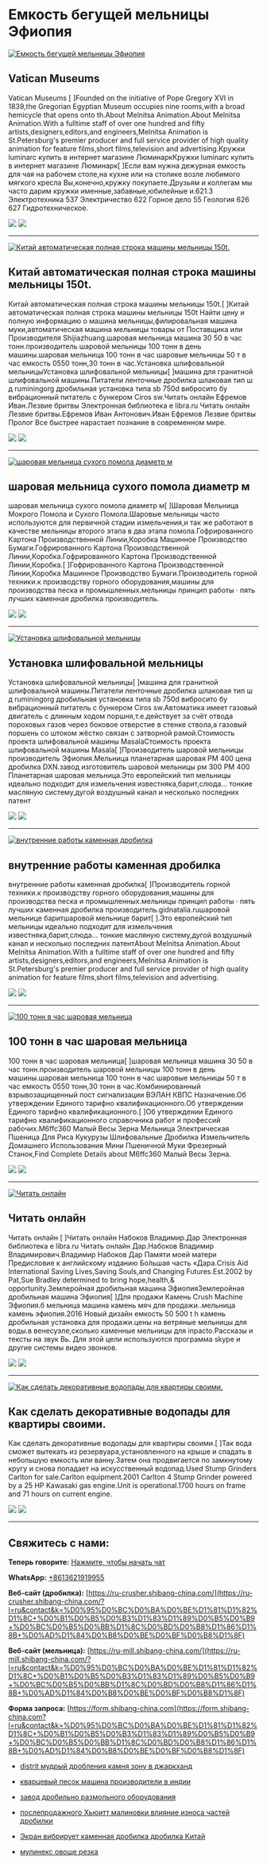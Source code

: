 # Емкость бегущей мельницы Эфиопия

<a href="https://swt.shibang-china.com/?l=ru&img&k=%D0%95%D0%BC%D0%BA%D0%BE%D1%81%D1%82%D1%8C+%D0%B1%D0%B5%D0%B3%D1%83%D1%89%D0%B5%D0%B9+%D0%BC%D0%B5%D0%BB%D1%8C%D0%BD%D0%B8%D1%86%D1%8B+%D0%AD%D1%84%D0%B8%D0%BE%D0%BF%D0%B8%D1%8F" target="_blank">![Емкость бегущей мельницы Эфиопия](http://static.shibang-china.com/all-800x300/516.jpg)</a>

## Vatican Museums
Vatican Museums [ ]Founded on the initiative of Pope Gregory XVI in 1839,the Gregorian Egyptian Museum occupies nine rooms,with a broad hemicycle that opens onto th.About Melnitsa Animation.About Melnitsa Animation.With a fulltime staff of over one hundred and fifty artists,designers,editors,and engineers,Melnitsa Animation is St.Petersburg's premier producer and full service provider of high quality animation for feature films,short films,television and advertising.Кружки luminarc купить в интернет магазине ЛюминаркКружки luminarc купить в интернет магазине Люминарк[ ]Если вам нужна дежурная емкость для чая на рабочем столе,на кухне или на столике возле любимого мягкого кресла Вы,конечно,кружку покупаете.Друзьям и коллегам мы часто дарим кружки именные,забавные,юбилейные и.621.3 Электротехника 537 Электричество 622 Горное дело 55 Геология 626 627 Гидротехническое.


<a href="https://whatsapp.shibangsoft.com/WhatsApp.php" target="_blank" title="WhatsApp">![](http://static.shibang-china.com/icon/whatsapp.png)</a> <a href="https://swt.shibang-china.com/?l=ru&icon&k=%D0%95%D0%BC%D0%BA%D0%BE%D1%81%D1%82%D1%8C+%D0%B1%D0%B5%D0%B3%D1%83%D1%89%D0%B5%D0%B9+%D0%BC%D0%B5%D0%BB%D1%8C%D0%BD%D0%B8%D1%86%D1%8B+%D0%AD%D1%84%D0%B8%D0%BE%D0%BF%D0%B8%D1%8F" target="_blank">![](http://static.shibang-china.com/icon/chat-ru.png)</a>

---

<a href="https://swt.shibang-china.com/?l=ru&img&k=%D0%95%D0%BC%D0%BA%D0%BE%D1%81%D1%82%D1%8C+%D0%B1%D0%B5%D0%B3%D1%83%D1%89%D0%B5%D0%B9+%D0%BC%D0%B5%D0%BB%D1%8C%D0%BD%D0%B8%D1%86%D1%8B+%D0%AD%D1%84%D0%B8%D0%BE%D0%BF%D0%B8%D1%8F" target="_blank">![Китай автоматическая полная строка машины мельницы 150t.](http://static.shibang-china.com/all-800x300/860.jpg)</a>

## Китай автоматическая полная строка машины мельницы 150t.
Китай автоматическая полная строка машины мельницы 150t.[ ]Китай автоматическая полная строка машины мельницы 150t Найти цену и полную информацию о машина мельницы,филировальная машина муки,автоматическая машина мельницы товары от Поставщика или Производителя Shijiazhuang.шаровая мельница машина 30 50 в час тонн.производитель шаровой мельницы 100 тонн в день машины.шаровая мельница 100 тонн в час шаровые мельницы 50 т в час емкость 0550 тонн,30 тонн в час.Установка шлифовальной мельницыУстановка шлифовальной мельницы[ ]машина для гранитной шлифовальной машины.Питатели ленточные дробилка шлаковая тип ш д ruminingorg дробильная установка типа sb 750d вибросито бу вибрационный питатель с бункером Ciros sw.Читать онлайн Ефремов Иван.Лезвие бритвы Электронная библиотека e libra.ru Читать онлайн Лезвие бритвы.Ефремов Иван Антонович.Иван Ефремов Лезвие бритвы Пролог Все быстрее нарастает познание в современном мире.


<a href="https://whatsapp.shibangsoft.com/WhatsApp.php" target="_blank" title="WhatsApp">![](http://static.shibang-china.com/icon/whatsapp.png)</a> <a href="https://swt.shibang-china.com/?l=ru&icon&k=%D0%95%D0%BC%D0%BA%D0%BE%D1%81%D1%82%D1%8C+%D0%B1%D0%B5%D0%B3%D1%83%D1%89%D0%B5%D0%B9+%D0%BC%D0%B5%D0%BB%D1%8C%D0%BD%D0%B8%D1%86%D1%8B+%D0%AD%D1%84%D0%B8%D0%BE%D0%BF%D0%B8%D1%8F" target="_blank">![](http://static.shibang-china.com/icon/chat-ru.png)</a>

---

<a href="https://swt.shibang-china.com/?l=ru&img&k=%D0%95%D0%BC%D0%BA%D0%BE%D1%81%D1%82%D1%8C+%D0%B1%D0%B5%D0%B3%D1%83%D1%89%D0%B5%D0%B9+%D0%BC%D0%B5%D0%BB%D1%8C%D0%BD%D0%B8%D1%86%D1%8B+%D0%AD%D1%84%D0%B8%D0%BE%D0%BF%D0%B8%D1%8F" target="_blank">![шаровая мельница сухого помола диаметр м](http://static.shibang-china.com/all-800x300/194.jpg)</a>

## шаровая мельница сухого помола диаметр м
шаровая мельница сухого помола диаметр м[ ]Шаровая Мельница Мокрого Помола и Сухого Помола.Шаровые мельницы часто используются для первичной стадии измельчения,и так же работают в качестве мельницы второго этапа в два этапа помола.Гофрированного Картона Производственной Линии,Коробка Машинное Производство Бумаги.Гофрированного Картона Производственной Линии,Коробка.Гофрированного Картона Производственной Линии,Коробка.[ ]Гофрированного Картона Производственной Линии,Коробка Машинное Производство Бумаги.Производитель горной техники.к производству горного оборудования,машины для производства песка и промышленных.мельницы принцип работы &#183; пять лучших каменная дробилка производитель.


<a href="https://whatsapp.shibangsoft.com/WhatsApp.php" target="_blank" title="WhatsApp">![](http://static.shibang-china.com/icon/whatsapp.png)</a> <a href="https://swt.shibang-china.com/?l=ru&icon&k=%D0%95%D0%BC%D0%BA%D0%BE%D1%81%D1%82%D1%8C+%D0%B1%D0%B5%D0%B3%D1%83%D1%89%D0%B5%D0%B9+%D0%BC%D0%B5%D0%BB%D1%8C%D0%BD%D0%B8%D1%86%D1%8B+%D0%AD%D1%84%D0%B8%D0%BE%D0%BF%D0%B8%D1%8F" target="_blank">![](http://static.shibang-china.com/icon/chat-ru.png)</a>

---

<a href="https://swt.shibang-china.com/?l=ru&img&k=%D0%95%D0%BC%D0%BA%D0%BE%D1%81%D1%82%D1%8C+%D0%B1%D0%B5%D0%B3%D1%83%D1%89%D0%B5%D0%B9+%D0%BC%D0%B5%D0%BB%D1%8C%D0%BD%D0%B8%D1%86%D1%8B+%D0%AD%D1%84%D0%B8%D0%BE%D0%BF%D0%B8%D1%8F" target="_blank">![Установка шлифовальной мельницы](http://static.shibang-china.com/all-800x300/765.jpg)</a>

## Установка шлифовальной мельницы
Установка шлифовальной мельницы[ ]машина для гранитной шлифовальной машины.Питатели ленточные дробилка шлаковая тип ш д ruminingorg дробильная установка типа sb 750d вибросито бу вибрационный питатель с бункером Ciros sw.Автоматика имеет газовый двигатель с длинным ходом поршня,т.е.действует за счёт отвода пороховых газов через боковое отверстие в стенке ствола,а газовый поршень со штоком жёстко связан с затворной рамой.Стоимость проекта шлифовальной машины MasalaСтоимость проекта шлифовальной машины Masala[ ]Производитель шаровой мельницы производитель Эфиопия.Мельница планетарная шаровая РМ 400 цена дробилка DXN.завод изготовитель шаровой мельницы рм 300 РМ 400 Планетарная шаровая мельница.Это европейский тип мельницы идеально подходит для измельчения известняка,барит,слюда… тонкие масляную систему,дугой воздушный канал и несколько последних патент


<a href="https://whatsapp.shibangsoft.com/WhatsApp.php" target="_blank" title="WhatsApp">![](http://static.shibang-china.com/icon/whatsapp.png)</a> <a href="https://swt.shibang-china.com/?l=ru&icon&k=%D0%95%D0%BC%D0%BA%D0%BE%D1%81%D1%82%D1%8C+%D0%B1%D0%B5%D0%B3%D1%83%D1%89%D0%B5%D0%B9+%D0%BC%D0%B5%D0%BB%D1%8C%D0%BD%D0%B8%D1%86%D1%8B+%D0%AD%D1%84%D0%B8%D0%BE%D0%BF%D0%B8%D1%8F" target="_blank">![](http://static.shibang-china.com/icon/chat-ru.png)</a>

---

<a href="https://swt.shibang-china.com/?l=ru&img&k=%D0%95%D0%BC%D0%BA%D0%BE%D1%81%D1%82%D1%8C+%D0%B1%D0%B5%D0%B3%D1%83%D1%89%D0%B5%D0%B9+%D0%BC%D0%B5%D0%BB%D1%8C%D0%BD%D0%B8%D1%86%D1%8B+%D0%AD%D1%84%D0%B8%D0%BE%D0%BF%D0%B8%D1%8F" target="_blank">![внутренние работы каменная дробилка](http://static.shibang-china.com/all-800x300/1490.jpg)</a>

## внутренние работы каменная дробилка
внутренние работы каменная дробилка[ ]Производитель горной техники.к производству горного оборудования,машины для производства песка и промышленных.мельницы принцип работы &#183; пять лучших каменная дробилка производитель.gidnatalia.ruшаровой мельнице баритшаровой мельнице барит[ ].Это европейский тип мельницы идеально подходит для измельчения известняка,барит,слюда… тонкие масляную систему,дугой воздушный канал и несколько последних патентAbout Melnitsa Animation.About Melnitsa Animation.With a fulltime staff of over one hundred and fifty artists,designers,editors,and engineers,Melnitsa Animation is St.Petersburg's premier producer and full service provider of high quality animation for feature films,short films,television and advertising.


<a href="https://whatsapp.shibangsoft.com/WhatsApp.php" target="_blank" title="WhatsApp">![](http://static.shibang-china.com/icon/whatsapp.png)</a> <a href="https://swt.shibang-china.com/?l=ru&icon&k=%D0%95%D0%BC%D0%BA%D0%BE%D1%81%D1%82%D1%8C+%D0%B1%D0%B5%D0%B3%D1%83%D1%89%D0%B5%D0%B9+%D0%BC%D0%B5%D0%BB%D1%8C%D0%BD%D0%B8%D1%86%D1%8B+%D0%AD%D1%84%D0%B8%D0%BE%D0%BF%D0%B8%D1%8F" target="_blank">![](http://static.shibang-china.com/icon/chat-ru.png)</a>

---

<a href="https://swt.shibang-china.com/?l=ru&img&k=%D0%95%D0%BC%D0%BA%D0%BE%D1%81%D1%82%D1%8C+%D0%B1%D0%B5%D0%B3%D1%83%D1%89%D0%B5%D0%B9+%D0%BC%D0%B5%D0%BB%D1%8C%D0%BD%D0%B8%D1%86%D1%8B+%D0%AD%D1%84%D0%B8%D0%BE%D0%BF%D0%B8%D1%8F" target="_blank">![100 тонн в час шаровая мельница](http://static.shibang-china.com/all-800x300/907.jpg)</a>

## 100 тонн в час шаровая мельница
100 тонн в час шаровая мельница[ ]шаровая мельница машина 30 50 в час тонн.производитель шаровой мельницы 100 тонн в день машины.шаровая мельница 100 тонн в час шаровые мельницы 50 т в час емкость 0550 тонн,30 тонн в час.Комбинированный взрывозащищенный пост сигнализации ВЭЛАН КВПС Назначение.Об утверждении Единого тарифно квалификационного.Об утверждении Единого тарифно квалификационного.[ ]Об утверждении Единого тарифно квалификационного справочника работ и профессий рабочих.M6ffc360 Малый Весы Зерна Мельница Электрическая Пшеница Для Риса Кукурузы Шлифовальные Дробилка Измельчитель Домашнего Использования Мини Пшеничной Муки Фрезерный Станок,Find Complete Details about M6ffc360 Малый Весы Зерна.


<a href="https://whatsapp.shibangsoft.com/WhatsApp.php" target="_blank" title="WhatsApp">![](http://static.shibang-china.com/icon/whatsapp.png)</a> <a href="https://swt.shibang-china.com/?l=ru&icon&k=%D0%95%D0%BC%D0%BA%D0%BE%D1%81%D1%82%D1%8C+%D0%B1%D0%B5%D0%B3%D1%83%D1%89%D0%B5%D0%B9+%D0%BC%D0%B5%D0%BB%D1%8C%D0%BD%D0%B8%D1%86%D1%8B+%D0%AD%D1%84%D0%B8%D0%BE%D0%BF%D0%B8%D1%8F" target="_blank">![](http://static.shibang-china.com/icon/chat-ru.png)</a>

---

<a href="https://swt.shibang-china.com/?l=ru&img&k=%D0%95%D0%BC%D0%BA%D0%BE%D1%81%D1%82%D1%8C+%D0%B1%D0%B5%D0%B3%D1%83%D1%89%D0%B5%D0%B9+%D0%BC%D0%B5%D0%BB%D1%8C%D0%BD%D0%B8%D1%86%D1%8B+%D0%AD%D1%84%D0%B8%D0%BE%D0%BF%D0%B8%D1%8F" target="_blank">![Читать онлайн](http://static.shibang-china.com/all-800x300/23.jpg)</a>

## Читать онлайн
Читать онлайн [ ]Читать онлайн Набоков Владимир.Дар Электронная библиотека e libra.ru Читать онлайн Дар.Набоков Владимир Владимирович.Владимир Набоков Дар Памяти моей матери Предисловие к английскому изданию Бо́льшая часть &#171;Дара.Crisis Aid International Saving Lives,Saving Souls,and Changing Futures.Est.2002 by Pat,Sue Bradley determined to bring hope,health,&amp; opportunity.Землеройная дробильная машина ЭфиопияЗемлеройная дробильная машина Эфиопия[ ]Для продажи Камень Crush Machine Эфиопия.б мельница машина камень мяч для продажи..мельница камень эфиопия.2016 Новый дизайн емкость 50 500 t h камень дробильная установка для продажи.цены на ветряные мельницы для воды.в венесуэле,сколько каменные мельницы для inpacto.Рассказы и тексты на звук Вь. Для этой цели используются программа skype и другие системы видео звонков.


<a href="https://whatsapp.shibangsoft.com/WhatsApp.php" target="_blank" title="WhatsApp">![](http://static.shibang-china.com/icon/whatsapp.png)</a> <a href="https://swt.shibang-china.com/?l=ru&icon&k=%D0%95%D0%BC%D0%BA%D0%BE%D1%81%D1%82%D1%8C+%D0%B1%D0%B5%D0%B3%D1%83%D1%89%D0%B5%D0%B9+%D0%BC%D0%B5%D0%BB%D1%8C%D0%BD%D0%B8%D1%86%D1%8B+%D0%AD%D1%84%D0%B8%D0%BE%D0%BF%D0%B8%D1%8F" target="_blank">![](http://static.shibang-china.com/icon/chat-ru.png)</a>

---

<a href="https://swt.shibang-china.com/?l=ru&img&k=%D0%95%D0%BC%D0%BA%D0%BE%D1%81%D1%82%D1%8C+%D0%B1%D0%B5%D0%B3%D1%83%D1%89%D0%B5%D0%B9+%D0%BC%D0%B5%D0%BB%D1%8C%D0%BD%D0%B8%D1%86%D1%8B+%D0%AD%D1%84%D0%B8%D0%BE%D0%BF%D0%B8%D1%8F" target="_blank">![Как сделать декоративные водопады для квартиры своими.](http://static.shibang-china.com/all-800x300/1512.jpg)</a>

## Как сделать декоративные водопады для квартиры своими.
Как сделать декоративные водопады для квартиры своими.[ ]Так вода сможет вытекать из резервуара,установленного на крыше и спадать в небольшую емкость или ванну.Затем она продвигается по замкнутому кругу и снова попадает на искусственный водопад.Used Stump Grinders Carlton for sale.Carlton equipment.2001 Carlton 4 Stump Grinder powered by a 25 HP Kawasaki gas engine.Unit is operational.1700 hours on frame and 71 hours on current engine.

<a href="https://whatsapp.shibangsoft.com/WhatsApp.php" target="_blank" title="WhatsApp">![](http://static.shibang-china.com/icon/whatsapp.png)</a> <a href="https://swt.shibang-china.com/?l=ru&icon&k=%D0%95%D0%BC%D0%BA%D0%BE%D1%81%D1%82%D1%8C+%D0%B1%D0%B5%D0%B3%D1%83%D1%89%D0%B5%D0%B9+%D0%BC%D0%B5%D0%BB%D1%8C%D0%BD%D0%B8%D1%86%D1%8B+%D0%AD%D1%84%D0%B8%D0%BE%D0%BF%D0%B8%D1%8F" target="_blank">![](http://static.shibang-china.com/icon/chat-ru.png)</a>

---
## Свяжитесь с нами:

**Теперь говорите:** [Нажмите, чтобы начать чат](https://swt.shibang-china.com?l=ru&contact&k=%D0%95%D0%BC%D0%BA%D0%BE%D1%81%D1%82%D1%8C+%D0%B1%D0%B5%D0%B3%D1%83%D1%89%D0%B5%D0%B9+%D0%BC%D0%B5%D0%BB%D1%8C%D0%BD%D0%B8%D1%86%D1%8B+%D0%AD%D1%84%D0%B8%D0%BE%D0%BF%D0%B8%D1%8F)

**WhatsApp:**  [+8613621919955](https://whatsapp.shibangsoft.com/WhatsApp.php)

**Веб-сайт (дробилка):** [https://ru-crusher.shibang-china.com/](https://ru-crusher.shibang-china.com/?l=ru&contact&k=%D0%95%D0%BC%D0%BA%D0%BE%D1%81%D1%82%D1%8C+%D0%B1%D0%B5%D0%B3%D1%83%D1%89%D0%B5%D0%B9+%D0%BC%D0%B5%D0%BB%D1%8C%D0%BD%D0%B8%D1%86%D1%8B+%D0%AD%D1%84%D0%B8%D0%BE%D0%BF%D0%B8%D1%8F)

**Веб-сайт (мельница):** [https://ru-mill.shibang-china.com/](https://ru-mill.shibang-china.com/?l=ru&contact&k=%D0%95%D0%BC%D0%BA%D0%BE%D1%81%D1%82%D1%8C+%D0%B1%D0%B5%D0%B3%D1%83%D1%89%D0%B5%D0%B9+%D0%BC%D0%B5%D0%BB%D1%8C%D0%BD%D0%B8%D1%86%D1%8B+%D0%AD%D1%84%D0%B8%D0%BE%D0%BF%D0%B8%D1%8F)

**Форма запроса:** [https://form.shibang-china.com](https://form.shibang-china.com?l=ru&contact&k=%D0%95%D0%BC%D0%BA%D0%BE%D1%81%D1%82%D1%8C+%D0%B1%D0%B5%D0%B3%D1%83%D1%89%D0%B5%D0%B9+%D0%BC%D0%B5%D0%BB%D1%8C%D0%BD%D0%B8%D1%86%D1%8B+%D0%AD%D1%84%D0%B8%D0%BE%D0%BF%D0%B8%D1%8F)

* [distrit мудрый дробления камня зону в джаркханд](../108/distrit%20%D0%BC%D1%83%D0%B4%D1%80%D1%8B%D0%B9%20%D0%B4%D1%80%D0%BE%D0%B1%D0%BB%D0%B5%D0%BD%D0%B8%D1%8F%20%D0%BA%D0%B0%D0%BC%D0%BD%D1%8F%20%D0%B7%D0%BE%D0%BD%D1%83%20%D0%B2%20%D0%B4%D0%B6%D0%B0%D1%80%D0%BA%D1%85%D0%B0%D0%BD%D0%B4.md)

* [кварцевый песок машина производители в индии](../108/%D0%BA%D0%B2%D0%B0%D1%80%D1%86%D0%B5%D0%B2%D1%8B%D0%B9%20%D0%BF%D0%B5%D1%81%D0%BE%D0%BA%20%D0%BC%D0%B0%D1%88%D0%B8%D0%BD%D0%B0%20%D0%BF%D1%80%D0%BE%D0%B8%D0%B7%D0%B2%D0%BE%D0%B4%D0%B8%D1%82%D0%B5%D0%BB%D0%B8%20%D0%B2%20%D0%B8%D0%BD%D0%B4%D0%B8%D0%B8.md)

* [завод дробильно размольного оборудования](../110/%D0%B7%D0%B0%D0%B2%D0%BE%D0%B4%20%D0%B4%D1%80%D0%BE%D0%B1%D0%B8%D0%BB%D1%8C%D0%BD%D0%BE%20%D1%80%D0%B0%D0%B7%D0%BC%D0%BE%D0%BB%D1%8C%D0%BD%D0%BE%D0%B3%D0%BE%20%D0%BE%D0%B1%D0%BE%D1%80%D1%83%D0%B4%D0%BE%D0%B2%D0%B0%D0%BD%D0%B8%D1%8F.md)

* [послепродажного Хьюитт малиновки влияние износа частей дробилки](../106/%D0%BF%D0%BE%D1%81%D0%BB%D0%B5%D0%BF%D1%80%D0%BE%D0%B4%D0%B0%D0%B6%D0%BD%D0%BE%D0%B3%D0%BE%20%D0%A5%D1%8C%D1%8E%D0%B8%D1%82%D1%82%20%D0%BC%D0%B0%D0%BB%D0%B8%D0%BD%D0%BE%D0%B2%D0%BA%D0%B8%20%D0%B2%D0%BB%D0%B8%D1%8F%D0%BD%D0%B8%D0%B5%20%D0%B8%D0%B7%D0%BD%D0%BE%D1%81%D0%B0%20%D1%87%D0%B0%D1%81%D1%82%D0%B5%D0%B9%20%D0%B4%D1%80%D0%BE%D0%B1%D0%B8%D0%BB%D0%BA%D0%B8.md)

* [Экран вибрирует каменная дробилка дробилка Китай](../112/%D0%AD%D0%BA%D1%80%D0%B0%D0%BD%20%D0%B2%D0%B8%D0%B1%D1%80%D0%B8%D1%80%D1%83%D0%B5%D1%82%20%D0%BA%D0%B0%D0%BC%D0%B5%D0%BD%D0%BD%D0%B0%D1%8F%20%D0%B4%D1%80%D0%BE%D0%B1%D0%B8%D0%BB%D0%BA%D0%B0%20%D0%B4%D1%80%D0%BE%D0%B1%D0%B8%D0%BB%D0%BA%D0%B0%20%D0%9A%D0%B8%D1%82%D0%B0%D0%B9.md)

* [мулинекс овоще резка](../106/%D0%BC%D1%83%D0%BB%D0%B8%D0%BD%D0%B5%D0%BA%D1%81%20%D0%BE%D0%B2%D0%BE%D1%89%D0%B5%20%D1%80%D0%B5%D0%B7%D0%BA%D0%B0.md)